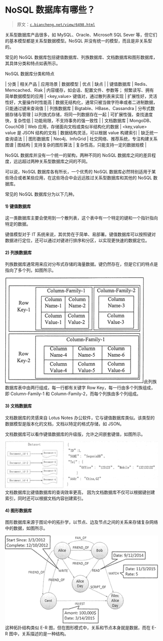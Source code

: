 # NoSQL 数据库有哪些？

> 原文：[`c.biancheng.net/view/6498.html`](http://c.biancheng.net/view/6498.html)

关系型数据库产品很多，如 MySQL、Oracle、Microsoft SQL Sever 等，但它们的基本模型都是关系型数据模型。NoSQL 并没有统一的模型，而且是非关系型的。

常见的 NoSQL 数据库包括键值数据库、列族数据库、文档数据库和图形数据库，其具体分类和特点如表所示。

NoSQL 数据库分类和特点

| 分类 | 相关产品 | 应用场景 | 数据模型 | 优点 | 缺点 |
| 键值数据库 | Redis、Memcached、Riak | 内容缓存，如会话、配置文件、参数等； 频繁读写、拥有简单数据模型的应用 | <key,value> 键值对，通过散列表来实现 | 扩展性好，灵活性好，大量操作时性能高 | 数据无结构化，通常只被当做字符串或者二进制数据，只能通过键来查询值 |
| 列族数据库 | Bigtable、HBase、Cassandra | 分布式数据存储与管理 | 以列族式存储，将同一列数据存在一起 | 可扩展性强，查找速度快，复杂性低 | 功能局限，不支持事务的强一致性 |
| 文档数据库 | MongoDB、CouchDB | Web 应用，存储面向文档或类似半结构化的数据 | <key,value>  value 是 JSON 结构的文档 | 数据结构灵活，可以根据 value 构建索引 | 缺乏统一查询语法 |
| 图形数据库 | Neo4j、InfoGrid | 社交网络、推荐系统，专注构建关系图谱 | 图结构 | 支持复杂的图形算法 | 复杂性高，只能支持一定的数据规模 |

NoSQL 数据库并没有一个统一的架构，两种不同的 NoSQL 数据库之间的差异程度，远远超过两种关系型数据库之间的不同。

可以说，NoSQL 数据库各有所长，一个优秀的 NoSQL 数据库必然特别适用于某些场合或者某些应用，在这些场合中会远远胜过关系型数据库和其他的 NoSQL 数据库。

常见的 NoSQL 数据库分为以下几种。

#### 1) 键值数据库

这一类数据库主要会使用到一个散列表，这个表中有一个特定的键和一个指针指向特定的数据。

键值模型对于 IT 系统来说，其优势在于简单、易部署。键值数据库可以按照键对数据进行定位，还可以通过对键进行排序和分区，以实现更快速的数据定位。

#### 2) 列族数据库

列族数据库通常用来应对分布式存储的海量数据。键仍然存在，但是它们的特点是指向了多个列，如图所示。

![](img/e006068d49caad6229f76a3bd14dd2f1.png)此列族数据库表中由两行组成，每一行都有关键字 Row Key，每一行由多个列族组成，即 Column-Family-1 和 Column-Family-2，而每个列族由多个列组成。

#### 3) 文档数据库

文档数据库的灵感来自 Lotus Notes 办公软件，它与键值数据库类似。该类型的数据模型是版本化的文档，文档以特定的格式存储，如 JSON。

文档数据库可以看作键值数据库的升级版，允许之间嵌套键值，如图所示。

![](img/ddb3d9d6c46c07275f29b387fee4d46b.png)
文档数据库比键值数据库的查询效率更高， 因为文档数据库不仅可以根据键创建索引，同时还可以根据文档内容创建索引。

#### 4) 图形数据库

图形数据库来源于图论中的拓扑学，以节点、边及节点之间的关系来存储复杂网络中的数据，如图所示。

![](img/5dbb4551676f05ab37c2dcc7041de48e.png)
这种拓扑结构类似 E-R 图，但在图形模式中，关系和节点本身就是数据，而在 E-R 图中，关系描述的是一种结构。
